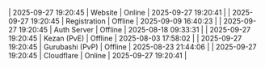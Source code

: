 | 2025-09-27 19:20:45 | Website | Online | 2025-09-27 19:20:41 |
| 2025-09-27 19:20:45 | Registration | Offline | 2025-09-09 16:40:23 |
| 2025-09-27 19:20:45 | Auth Server | Offline | 2025-08-18 09:33:31 |
| 2025-09-27 19:20:45 | Kezan (PvE) | Offline | 2025-08-03 17:58:02 |
| 2025-09-27 19:20:45 | Gurubashi (PvP) | Offline | 2025-08-23 21:44:06 |
| 2025-09-27 19:20:45 | Cloudflare | Online | 2025-09-27 19:20:41 |

